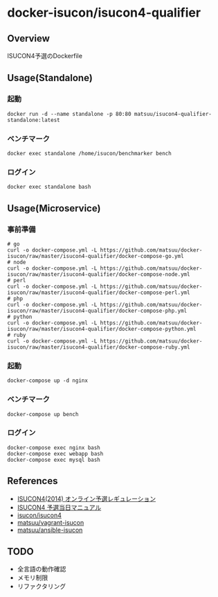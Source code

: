 # docker-isucon/isucon4-qualifier

## Overview
ISUCON4予選のDockerfile

## Usage(Standalone)

### 起動

```
docker run -d --name standalone -p 80:80 matsuu/isucon4-qualifier-standalone:latest
```

### ベンチマーク

```
docker exec standalone /home/isucon/benchmarker bench
```

### ログイン

```
docker exec standalone bash
```

## Usage(Microservice)

### 事前準備

```
# go
curl -o docker-compose.yml -L https://github.com/matsuu/docker-isucon/raw/master/isucon4-qualifier/docker-compose-go.yml
# node
curl -o docker-compose.yml -L https://github.com/matsuu/docker-isucon/raw/master/isucon4-qualifier/docker-compose-node.yml
# perl
curl -o docker-compose.yml -L https://github.com/matsuu/docker-isucon/raw/master/isucon4-qualifier/docker-compose-perl.yml
# php
curl -o docker-compose.yml -L https://github.com/matsuu/docker-isucon/raw/master/isucon4-qualifier/docker-compose-php.yml
# python
curl -o docker-compose.yml -L https://github.com/matsuu/docker-isucon/raw/master/isucon4-qualifier/docker-compose-python.yml
# ruby
curl -o docker-compose.yml -L https://github.com/matsuu/docker-isucon/raw/master/isucon4-qualifier/docker-compose-ruby.yml
```

### 起動

```
docker-compose up -d nginx
```

### ベンチマーク

```
docker-compose up bench
```

### ログイン

```
docker-compose exec nginx bash
docker-compose exec webapp bash
docker-compose exec mysql bash
```

## References

- [ISUCON4(2014) オンライン予選レギュレーション](http://isucon.net/archives/39979344.html)
- [ISUCON4 予選当日マニュアル](https://gist.github.com/mirakui/e394ed543415852d34a6)
- [isucon/isucon4](https://github.com/kouheiszk/isucon4)
- [matsuu/vagrant-isucon](https://github.com/matsuu/vagrant-isucon)
- [matsuu/ansible-isucon](https://github.com/matsuu/ansible-isucon)

## TODO

- 全言語の動作確認
- メモリ制限
- リファクタリング
